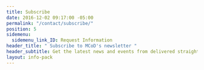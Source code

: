 ```yaml
---
title: Subscribe
date: 2016-12-02 09:17:00 -05:00
permalink: "/contact/subscribe/"
position: 5
sidemenu:
  sidemenu_link_ID: Request Information
header_title: " Subscribe to MCoD's newsletter "
header_subtitle: Get the latest news and events from delivered straight to your inbox.
layout: info-pack
---
```


<script type="text/javascript" src="//s3.amazonaws.com/downloads.mailchimp.com/js/signup-forms/popup/embed.js" data-dojo-config="usePlainJson: true, isDebug: false"></script><script type="text/javascript">require(["mojo/signup-forms/Loader"], function(L) { L.start({"baseUrl":"mc.us13.list-manage.com","uuid":"22ea9a71440103660b3899d3f","lid":"1011beee27"}) })</script>
